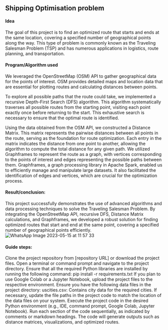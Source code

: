 ## Shipping Optimisation problem

#### Idea 
The goal of this project is to find an optimized route that starts and ends at the same location, covering a specified number of geographical points along the way. This type of problem is commonly known as the Traveling Salesman Problem (TSP) and has numerous applications in logistics, route planning, and transportation.

#### Program/Algorithm used
We leveraged the OpenStreetMap (OSM) API to gather geographical data for the points of interest. OSM provides detailed maps and location data that are essential for plotting routes and calculating distances between points.

To explore all possible paths that the route could take, we implemented a recursive Depth-First Search (DFS) algorithm. This algorithm systematically traverses all possible routes from the starting point, visiting each point exactly once before returning to the start. This exhaustive search is necessary to ensure that the optimal route is identified.

Using the data obtained from the OSM API, we constructed a Distance Matrix. This matrix represents the pairwise distances between all points in the route, serving as the foundation for route optimization. Each entry in the matrix indicates the distance from one point to another, allowing the algorithm to compute the total distance for any given path.
We utilized Graphframes to represent the route as a graph, with vertices corresponding to the points of interest and edges representing the possible paths between them. Graphframes, a graph processing library in Apache Spark, enabled us to efficiently manage and manipulate large datasets. It also facilitated the identification of edges and vertices, which are crucial for the optimization process.

#### Result/conclusion:
This project successfully demonstrates the use of advanced algorithms and data processing techniques to solve the Traveling Salesman Problem. By integrating the OpenStreetMap API, recursive DFS, Distance Matrix calculations, and Graphframes, we developed a robust solution for finding optimized routes that start and end at the same point, covering a specified number of geographical points efficiently.
![WhatsApp Image 2023-05-15 at 11 57 33](https://github.com/Neelesh1305/Shipping-optimisation-problem/assets/113800036/22608988-6102-49b8-9b4a-1f3df36687c0)

#### Guide steps:
Clone the project repository from [repository URL] or download the project files. Open a terminal or command prompt and navigate to the project directory.
Ensure that all the required Python libraries are installed by running the following command:
pip install -r requirements.txt
If you plan to use Google Colab or a Jupyter Notebook, upload the project files to the respective environment.
Ensure you have the following data files in the project directory:
uscities.csv: Contains city data for the required cities. If necessary, update the file paths in the project code to match the location of the data files on your system.
Execute the project code in the desired Python environment (e.g., IDE, command prompt, Google Colab, Jupyter Notebook). Run each section of the code sequentially, as indicated by comments or markdown headings.
The code will generate outputs such as distance matrices, visualizations, and optimized routes.

